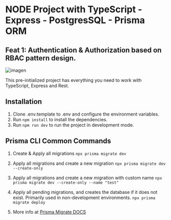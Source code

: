 # NODE Project  with TypeScript - Express - PostgresSQL - Prisma ORM 

## Feat 1: Authentication & Authorization based  on RBAC pattern design.
![imagen](https://github.com/jhoset/ss-store-backend/assets/29497145/20da0003-921c-4008-aee1-6f58a33107e3)


This pre-initialized project has everything you need to work with TypeScript, Express and Rest.


## Installation

1. Clone .env.template to .env and configure the environment variables.
2. Run `npm install` to install the dependencies.
4. Run `npm run dev` to run the project in development mode.

## Prisma CLI Common Commands
1. Create & Apply all migrations `npx prisma migrate dev`
2. Apply all migrations and create a new migration  `npx prisma migrate dev --create-only`
3. Apply all migrations and create a new migration with custom name `npx prisma migrate dev --create-only --name "test"`

4. Apply all pending migrations, and creates the database if it does not exist. Primarily used in non-development environments. `npx prisma migrate deploy`
5. More info at [Prisma Migrate DOCS](https://www.prisma.io/docs/orm/prisma-migrate)
